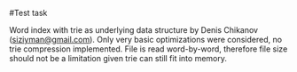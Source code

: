 #Test task

Word index with trie as underlying data structure by Denis Chikanov (siziyman@gmail.com). Only very basic optimizations were considered, no trie compression implemented.
File is read word-by-word, therefore file size should not be a limitation given trie can still fit into memory.

